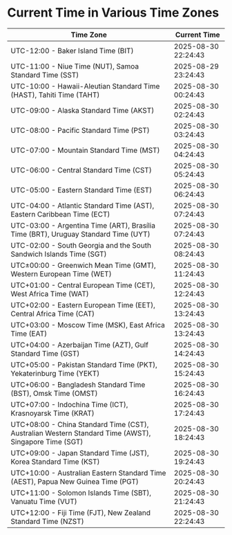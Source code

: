 # Current Time in Various Time Zones

| Time Zone | Current Time |
|-----------|--------------|
| UTC-12:00 - Baker Island Time (BIT) | 2025-08-30 22:24:43 |
| UTC-11:00 - Niue Time (NUT), Samoa Standard Time (SST) | 2025-08-29 23:24:43 |
| UTC-10:00 - Hawaii-Aleutian Standard Time (HAST), Tahiti Time (TAHT) | 2025-08-30 00:24:43 |
| UTC-09:00 - Alaska Standard Time (AKST) | 2025-08-30 02:24:43 |
| UTC-08:00 - Pacific Standard Time (PST) | 2025-08-30 03:24:43 |
| UTC-07:00 - Mountain Standard Time (MST) | 2025-08-30 04:24:43 |
| UTC-06:00 - Central Standard Time (CST) | 2025-08-30 05:24:43 |
| UTC-05:00 - Eastern Standard Time (EST) | 2025-08-30 06:24:43 |
| UTC-04:00 - Atlantic Standard Time (AST), Eastern Caribbean Time (ECT) | 2025-08-30 07:24:43 |
| UTC-03:00 - Argentina Time (ART), Brasília Time (BRT), Uruguay Standard Time (UYT) | 2025-08-30 07:24:43 |
| UTC-02:00 - South Georgia and the South Sandwich Islands Time (SGT) | 2025-08-30 08:24:43 |
| UTC±00:00 - Greenwich Mean Time (GMT), Western European Time (WET) | 2025-08-30 11:24:43 |
| UTC+01:00 - Central European Time (CET), West Africa Time (WAT) | 2025-08-30 12:24:43 |
| UTC+02:00 - Eastern European Time (EET), Central Africa Time (CAT) | 2025-08-30 13:24:43 |
| UTC+03:00 - Moscow Time (MSK), East Africa Time (EAT) | 2025-08-30 13:24:43 |
| UTC+04:00 - Azerbaijan Time (AZT), Gulf Standard Time (GST) | 2025-08-30 14:24:43 |
| UTC+05:00 - Pakistan Standard Time (PKT), Yekaterinburg Time (YEKT) | 2025-08-30 15:24:43 |
| UTC+06:00 - Bangladesh Standard Time (BST), Omsk Time (OMST) | 2025-08-30 16:24:43 |
| UTC+07:00 - Indochina Time (ICT), Krasnoyarsk Time (KRAT) | 2025-08-30 17:24:43 |
| UTC+08:00 - China Standard Time (CST), Australian Western Standard Time (AWST), Singapore Time (SGT) | 2025-08-30 18:24:43 |
| UTC+09:00 - Japan Standard Time (JST), Korea Standard Time (KST) | 2025-08-30 19:24:43 |
| UTC+10:00 - Australian Eastern Standard Time (AEST), Papua New Guinea Time (PGT) | 2025-08-30 20:24:43 |
| UTC+11:00 - Solomon Islands Time (SBT), Vanuatu Time (VUT) | 2025-08-30 21:24:43 |
| UTC+12:00 - Fiji Time (FJT), New Zealand Standard Time (NZST) | 2025-08-30 22:24:43 |
